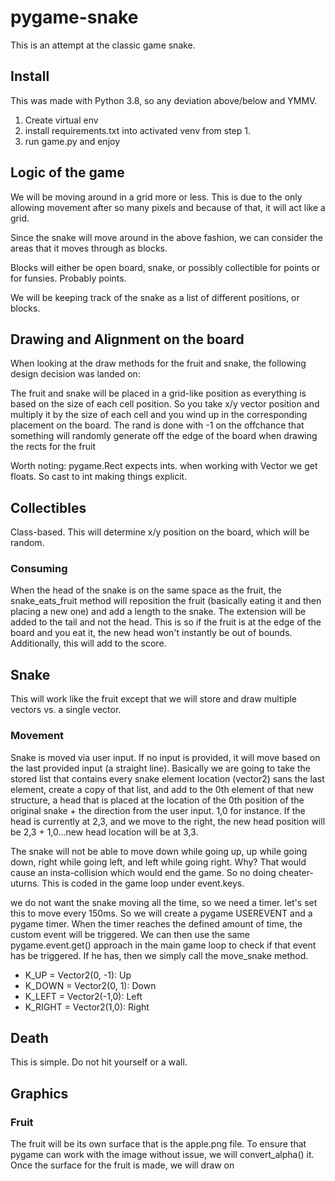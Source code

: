 # pygame-snake

This is an attempt at the classic game snake. 

## Install
This was made with Python 3.8, so any deviation above/below and YMMV.

1. Create virtual env
2. install requirements.txt into activated venv from step 1.
3. run game.py and enjoy

## Logic of the game
We will be moving around in a grid more or less. This is due to the only allowing movement after so many pixels
and because of that, it will act like a grid.

Since the snake will move around in the above fashion, we can consider the areas that it moves through as blocks.

Blocks will either be open board, snake, or possibly collectible for points or for funsies. Probably points.

We will be keeping track of the snake as a list of different positions, or blocks.

## Drawing and Alignment on the board
When looking at the draw methods for the fruit and snake, the following design decision was landed on:

The fruit and snake will be placed in a grid-like position as everything is based on the size of each cell position. So you take x/y vector position and multiply
it by the size of each cell and you wind up in the corresponding placement on the board.  The rand is done with -1 on the offchance that something will randomly generate
off the edge of the board when drawing the rects for the fruit

Worth noting: pygame.Rect expects ints. when working with Vector we get floats. So cast to int making things explicit.

## Collectibles 
Class-based. This will determine x/y position on the board, which will be random.

### Consuming 
When the head of the snake is on the same space as the fruit, the snake_eats_fruit method will reposition the fruit (basically eating it and then placing a new one)
and add a length to the snake. The extension will be added to the tail and not the head. This is so if the fruit is at the edge of the board and you eat it, the new
head won't instantly be out of bounds. Additionally, this will add to the score.

## Snake
This will work like the fruit except that we will store and draw multiple vectors vs. a single vector.

### Movement
Snake is moved via user input. If no input is provided, it will move based on the last provided input (a straight line). 
Basically we are going to take the stored list that contains every snake element location (vector2) sans the 
last element, create a copy of that list, and add to the 0th element of that new structure, a head that is placed at the location of
the 0th position of the original snake + the direction from the user input. 1,0 for instance. If the head is currently at 2,3, and we 
move to the right, the new head position will be 2,3 + 1,0...new head location will be at 3,3. 

The snake will not be able to move down while going up, up while going down, right while going left, and left while going right. Why?
That would cause an insta-collision which would end the game. So no doing cheater-uturns. This is coded in the game loop under event.keys.

we do not want the snake moving all the time, so we need a timer. let's set this to move every 150ms. So we will create a pygame USEREVENT
and a pygame timer. When the timer reaches the defined amount of time, the custom event will be triggered. We can then use the same 
pygame.event.get() approach in the main game loop to check if that event has be triggered. If he has, then we simply call the move_snake method.

* K_UP = Vector2(0, -1): Up
* K_DOWN = Vector2(0, 1): Down
* K_LEFT = Vector2(-1,0): Left
* K_RIGHT = Vector2(1,0): Right


## Death
This is simple. Do not hit yourself or a wall.

## Graphics
### Fruit
The fruit will be its own surface that is the apple.png file. To ensure that pygame can work with the image without issue, we will convert_alpha() it.
Once the surface for the fruit is made, we will draw on 